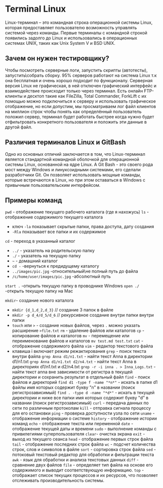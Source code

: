  # Terminal Linux
Linux-терминал – это командная строка операционной системы Linux, которая предоставляет пользователю возможность управлять системой через команды. Первые терминалы с командной строкой появились задолго до Linux и использовались в операционных системах UNIX, таких как Unix System V и BSD UNIX.
## Зачем он нужен тестировщику?
Чтобы посмотреть серверные логи, запустить скрипты (автотесты), запустить\собрать сборку. 95% серверов работают на система Linux т.к она бесплатная и очень хорошо подходит по функционалу. Серверная версия Linux не графическая, в ней отключен графический интерфейс и взаимодействие происходит только через терминал. Есть онлайн FTP-клиенты и десктоп такие как FileZilla, Total Commander, ForkLift с их помощью можно подключиться к серверу и использовать графическое отображение, но если допустим, мы просматриваем лог файл клиентов на миллион строк чтобы понять как определённый пользователь положил сервер, терминал будет работать быстрее когда нужно будет отфильтровать конкретного пользователя и положить эти данные в другой файл.
## Различия терминалов Linux и GitBash
Одно из основных отличий заключается в том, что Linux-терминал является стандартной командной оболочкой для операционной системы Linux, основанной на ядре Linux. А Git Bash - это своего рода мост между Windows и линуксоидными системами, его сделали разработчики Git. Он позволяет использовать мощные команды, которые встречаются в Linux, но при этом оставаться в Windows с привычным пользовательским интерфейсом.
## Примеры команд
`pwd` - отображение текущего рабочего каталога (где я нахожусь)
`ls` - отображение содержимого текущего каталога
+ ключ `-la` показывает скрытые папки, права доступа, дату создания
+ `-Rla` показывает все папки и их содержимое

`cd` - переход в указанный каталог
+ `../` - указатель на родительскую папку
+ `./` - указатель на текущую папку
+ `~` - домашний каталог
+ `cd -` -вернуться к предидущему каталогу
+  `../images/pic.jpg` -относительный\не полный путь до файла
+  `/c/home/user/images/pic.jpg` -абсолютный путь 

`start .` -открыть текущую папку в проводнике Windows
`open ./` -открыть текущую папку на Mac

`mkdir`- создание нового каталога 
+ `mkdir {d_1,d_2,d_3}` // создание 3 папок в файле
+ `mkdir -p d_4/d_5/d_6` // рекурсивное создание внутри папки внутри папки 
+ `touch` или `>` - создание новых файлов, через `.` можно указать расширение `>file.txt`
`rm` - удаление файлов или каталогов
`cp` - копирование файлов и каталогов
`mv` - перемещение или переименование файлов и каталогов `mv test.md test.txt`
`cat` - отображение содержимого файла
`vim` - редактор текстового файла
+ клавиша i включает режим режактирования
`grep` - поиск текста внутри файла
`grep Anna d1/n1.txt` - найти текст Anna в директории d1/n1.txt
`grep Anna d1/n1.txt d2/n4.txt` - найти текст Anna в директориях d1/n1.txt и d2/n4.txt
`grep -r -i inna . > Inna_Logs.txt` - найти текст anna вне зависимости от регистра в текущей директории и сохранить результат в отдельный файл 
`find` - поиск файлов и директорий
 `find d1 -type f -name "*n*"` - искать в папке d1 файлы имя которых содержит букву "n" в названии (поиск регистрозависимый)
 `find . -type d -name "*d*"` - искать в текущей директории и ниже все папки имя которых содержит букву "d" в названии (поиск регистрозависимый)
`curl` - передача данных по сети по различным протоколам
`kill` - отправка сигнала процессу для его остановки
`ping` - проверка доступности узла по сети
`uname` - отображение информации о системе
`history` - отображение истории команд
`echo` - отображение текста или переменной
`date` - отображение текущей даты и времени
`sudo` - выполнение команды с привилегиями суперпользователя
`clear`- очистка экрана
`exit` - выход из текущего сеанса
`head` - отображение первых строк файла
`tail` - отображение последних строк файла
`wc` - подсчет количества строк, слов и символов в файле
`sort` - сортировка строк файла
`sed` - потоковый текстовый редактор для обработки и фильтрации текста
`awk` - язык для обработки и анализа текстовых данных
`diff` - сравнение двух файлов
`file` - определяет тип файла на основе его содержимого и выводит соответствующую информацию.
`top` - отображает список текущих процессов и их ресурсов, что позволяет отслеживать производительность системы.


